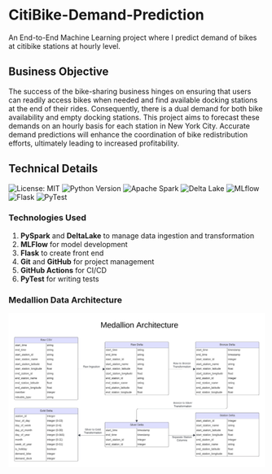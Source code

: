 # CitiBike-Demand-Prediction
An End-to-End Machine Learning project where I predict demand of bikes at citibike stations at hourly level.

## Business Objective

The success of the bike-sharing business hinges on ensuring that users can readily access bikes when needed and find available docking stations at the end of their rides. Consequently, there is a dual demand for both bike availability and empty docking stations. This project aims to forecast these demands on an hourly basis for each station in New York City. Accurate demand predictions will enhance the coordination of bike redistribution efforts, ultimately leading to increased profitability.

## Technical Details

![License: MIT](https://img.shields.io/badge/License-MIT-blue.svg)
![Python Version](https://img.shields.io/badge/Python-3.8%2B-blue)
![Apache Spark](https://img.shields.io/badge/Apache%20Spark-Cluster%20Computing-orange)
![Delta Lake](https://img.shields.io/badge/Delta%20Lake-Data%20Lake-blue)
![MLflow](https://img.shields.io/badge/MLflow-Tracking%20Experiment-blue)
![Flask](https://img.shields.io/badge/Flask-Web%20Framework-lightgrey)
![PyTest](https://img.shields.io/badge/PyTest-Testing-green)

### Technologies Used
1. **PySpark** and **DeltaLake** to manage data ingestion and transformation
1. **MLFlow** for model development
1. **Flask** to create front end
1. **Git** and **GitHub** for project management
1. **GitHub Actions** for CI/CD
1. **PyTest** for writing tests

### Medallion Data Architecture

![Medallion Data Architecture](Diagrams/Medallion_Architecture.jpeg)